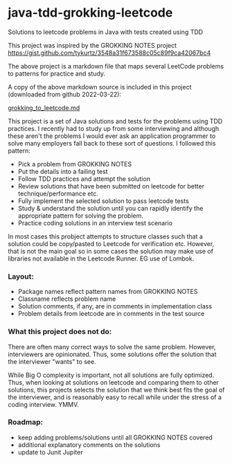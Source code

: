 # java-tdd-grokking-leetcode
Solutions to leetcode problems in Java with tests created using TDD 

This project was inspired by the GROKKING NOTES project https://gist.github.com/tykurtz/3548a31f673588c05c89f9ca42067bc4

The above project is a markdown file that maps several LeetCode problems to patterns for practice and study.

A copy of the above markdown source is included in this project (downloaded from github 2022-03-22): 

[grokking_to_leetcode.md](./grokking_to_leetcode.md)

This project is a set of Java solutions and tests for the problems using TDD practices. I recently had to study up from some interviewing and although 
these aren't the problems I would ever ask an application programmer to solve many employers fall back to these 
sort of questions. I followed this pattern:

- Pick a problem from GROKKING NOTES
- Put the details into a failing test
- Follow TDD practices and attempt the solution
- Review solutions that have been submitted on leetcode for better technique/performance etc. 
- Fully implement the selected solution to pass leetcode tests
- Study & understand the solution until you can rapidly identify the appropriate pattern for solving the problem. 
- Practice coding solutions in an interview test scenario

In most cases this probject attempts to structure classes such that a solution could be copy/pasted to Leetcode for
verification etc. However, that is not the main goal so in some cases the solution may make use of libraries not 
available in the Leetcode Runner. EG use of Lombok. 

### Layout:

- Package names reflect pattern names from GROKKING NOTES
- Classname reflects problem name
- Solution comments, if any, are in comments in implementation class
- Problem details from leetcode are in comments in the test source

### What this project does not do:

There are often many correct ways to solve the same problem. However, interviewers are opinionated. Thus, some solutions offer the solution that the interviewer "wants" to see. 

While Big O complexity is important, not all solutions are fully optimized. Thus, when looking at solutions on leetcode and comparing them to other solutions, this projects selects the solution that we think best fits the goal of the interviewer, and is reasonably easy to recall while under the stress of a coding interview. YMMV.
### Roadmap:
- keep adding problems/solutions until all GROKKING NOTES covered
- additional explanatory comments on the solutions
- update to Junit Jupiter

